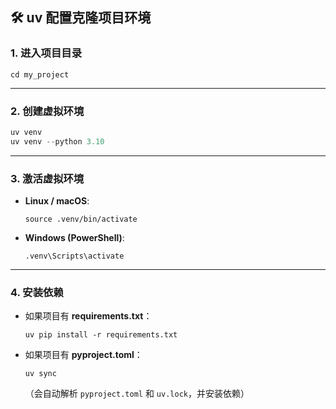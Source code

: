 ## 🛠 uv 配置克隆项目环境

### 1. 进入项目目录

```shell
cd my_project
```

------

### 2. 创建虚拟环境

```python
uv venv
uv venv --python 3.10
```

------

### 3. 激活虚拟环境

- **Linux / macOS**:

  ```shell
  source .venv/bin/activate
  ```

- **Windows (PowerShell)**:

  ```shell
  .venv\Scripts\activate
  ```

------

### 4. 安装依赖

- 如果项目有 **requirements.txt**：

  ```shell
  uv pip install -r requirements.txt
  ```

- 如果项目有 **pyproject.toml**：

  ```shell
  uv sync
  ```

  （会自动解析 `pyproject.toml` 和 `uv.lock`，并安装依赖）